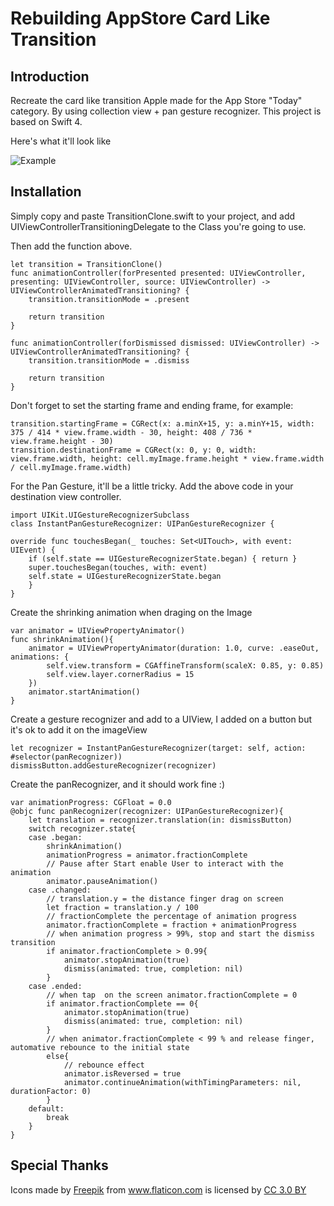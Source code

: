 # Rebuilding AppStore Card Like Transition

## Introduction

Recreate the card like transition Apple made for the App Store "Today" category. By using collection view + pan gesture recognizer. 
This project is based on Swift 4.

Here's what it'll look like

![Example](https://github.com/arnoldlee850807/rebuildAppStoreTransition/blob/master/Apr-19-2018%2015-51-52.gif)

## Installation

Simply copy and paste TransitionClone.swift to your project, and add UIViewControllerTransitioningDelegate to the Class you're going to use.

Then add the function above.

    let transition = TransitionClone()
    func animationController(forPresented presented: UIViewController, presenting: UIViewController, source: UIViewController) -> UIViewControllerAnimatedTransitioning? {
        transition.transitionMode = .present
        
        return transition
    }
    
    func animationController(forDismissed dismissed: UIViewController) -> UIViewControllerAnimatedTransitioning? {
        transition.transitionMode = .dismiss
        
        return transition
    }
    
Don't forget to set the starting frame and ending frame, for example:

    transition.startingFrame = CGRect(x: a.minX+15, y: a.minY+15, width: 375 / 414 * view.frame.width - 30, height: 408 / 736 * view.frame.height - 30)
    transition.destinationFrame = CGRect(x: 0, y: 0, width: view.frame.width, height: cell.myImage.frame.height * view.frame.width / cell.myImage.frame.width)
    
For the Pan Gesture, it'll be a little tricky.
Add the above code in your destination view controller.

    import UIKit.UIGestureRecognizerSubclass
    class InstantPanGestureRecognizer: UIPanGestureRecognizer {
    
    override func touchesBegan(_ touches: Set<UITouch>, with event: UIEvent) {
        if (self.state == UIGestureRecognizerState.began) { return }
        super.touchesBegan(touches, with: event)
        self.state = UIGestureRecognizerState.began
        }
    }
    
Create the shrinking animation when draging on the Image

    var animator = UIViewPropertyAnimator()
    func shrinkAnimation(){
        animator = UIViewPropertyAnimator(duration: 1.0, curve: .easeOut, animations: {
            self.view.transform = CGAffineTransform(scaleX: 0.85, y: 0.85)
            self.view.layer.cornerRadius = 15
        })
        animator.startAnimation()
    }

Create a gesture recognizer and add to a UIView, I added on a button but it's ok to add it on the imageView

    let recognizer = InstantPanGestureRecognizer(target: self, action: #selector(panRecognizer))
    dismissButton.addGestureRecognizer(recognizer)

Create the panRecognizer, and it should work fine :)

    var animationProgress: CGFloat = 0.0
    @objc func panRecognizer(recognizer: UIPanGestureRecognizer){
        let translation = recognizer.translation(in: dismissButton)
        switch recognizer.state{
        case .began:
            shrinkAnimation()
            animationProgress = animator.fractionComplete
            // Pause after Start enable User to interact with the animation
            animator.pauseAnimation()
        case .changed:
            // translation.y = the distance finger drag on screen
            let fraction = translation.y / 100
            // fractionComplete the percentage of animation progress
            animator.fractionComplete = fraction + animationProgress
            // when animation progress > 99%, stop and start the dismiss transition
            if animator.fractionComplete > 0.99{
                animator.stopAnimation(true)
                dismiss(animated: true, completion: nil)
            }
        case .ended:
            // when tap  on the screen animator.fractionComplete = 0
            if animator.fractionComplete == 0{
                animator.stopAnimation(true)
                dismiss(animated: true, completion: nil)
            }
            // when animator.fractionComplete < 99 % and release finger, automative rebounce to the initial state
            else{
                // rebounce effect
                animator.isReversed = true
                animator.continueAnimation(withTimingParameters: nil, durationFactor: 0)
            }
        default:
            break
        }
    }

## Special Thanks

<div>Icons made by <a href="http://www.freepik.com" title="Freepik">Freepik</a> from <a href="https://www.flaticon.com/" title="Flaticon">www.flaticon.com</a> is licensed by <a href="http://creativecommons.org/licenses/by/3.0/" title="Creative Commons BY 3.0" target="_blank">CC 3.0 BY</a></div>
